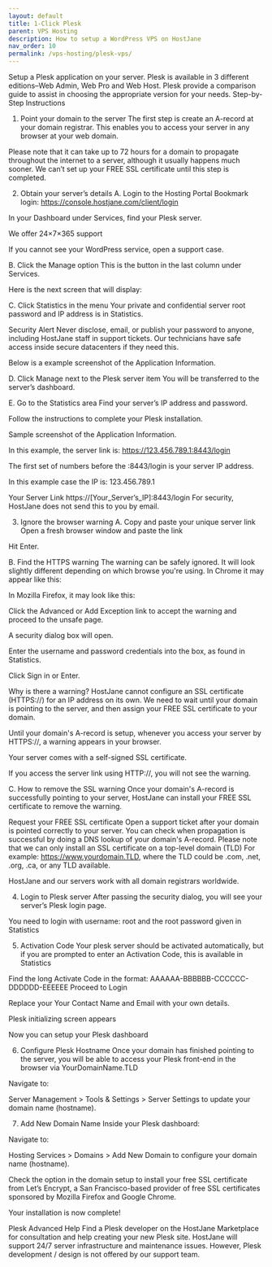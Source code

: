 ```yaml
---
layout: default
title: 1-Click Plesk
parent: VPS Hosting
description: How to setup a WordPress VPS on HostJane
nav_order: 10
permalink: /vps-hosting/plesk-vps/
---
```


Setup a Plesk application on your server. Plesk is available in 3 different editions–Web Admin, Web Pro and Web Host. Plesk provide a comparison guide to assist in choosing the appropriate version for your needs.
Step-by-Step Instructions
1. Point your domain to the server
The first step is create an A-record at your domain registrar.
This enables you to access your server in any browser at your web domain.

Please note that it can take up to 72 hours for a domain to propagate throughout the internet to a server, although it usually happens much sooner.
We can’t set up your FREE SSL certificate until this step is completed.

2. Obtain your server’s details
A. Login to the Hosting Portal
Bookmark login: https://console.hostjane.com/client/login

In your Dashboard under Services, find your Plesk server.


We offer 24×7×365 support

If you cannot see your WordPress service, open a support case.

B. Click the Manage option
This is the button in the last column under Services.

Here is the next screen that will display: 


C. Click Statistics in the menu
Your private and confidential server root password and IP address is in Statistics.

Security Alert
Never disclose, email, or publish your password to anyone, including HostJane staff in support tickets. Our technicians have safe access inside secure datacenters if they need this.

Below is a example screenshot of the Application Information.

D. Click Manage next to the Plesk server item
You will be transferred to the server’s dashboard.


E. Go to the Statistics area
Find your server’s IP address and password.

Follow the instructions to complete your Plesk installation.

Sample screenshot of the Application Information.


In this example, the server link is: https://123.456.789.1:8443/login

The first set of numbers before the :8443/login is your server IP address.

In this example case the IP is: 123.456.789.1

Your Server Link
https://[Your_Server’s_IP]:8443/login
For security, HostJane does not send this to you by email.

3. Ignore the browser warning
A. Copy and paste your unique server link 
Open a fresh browser window and paste the link

Hit Enter.

B. Find the HTTPS warning
The warning can be safely ignored.
It will look slightly different depending on which browse you're using. In Chrome it may appear like this:



In Mozilla Firefox, it may look like this:



Click the Advanced or Add Exception link to accept the warning and proceed to the unsafe page.

A security dialog box will open.



Enter the username and password credentials into the box, as found in Statistics.

Click Sign in or Enter.

Why is there a warning?
HostJane cannot configure an SSL certificate (HTTPS://) for an IP address on its own. We need to wait until your domain is pointing to the server, and then assign your FREE SSL certificate to your domain.

Until your domain's A-record is setup, whenever you access your server by HTTPS://, a warning appears in your browser.

Your server comes with a self-signed SSL certificate.

If you access the server link using HTTP://, you will not see the warning. 

C. How to remove the SSL warning
Once your domain's A-record is successfully pointing to your server, HostJane can install your FREE SSL certificate to remove the warning.

Request your FREE SSL certificate
Open a support ticket after your domain is pointed correctly to your server.
You can check when propagation is successful by doing a DNS lookup of your domain's A-record.
Please note that we can only install an SSL certificate on a top-level domain (TLD)
For example: https://www.yourdomain.TLD, where the TLD could be .com, .net, .org, .ca, or any TLD available.

HostJane and our servers work with all domain registrars worldwide.

4. Login to Plesk server
After passing the security dialog, you will see your server’s Plesk login page.


You need to login with username: root and the root password given in Statistics

5. Activation Code
Your plesk server should be activated automatically, but if you are prompted to enter an Activation Code, this is available in Statistics

Find the long Activate Code in the format: AAAAAA-BBBBBB-CCCCCC-DDDDDD-EEEEEE
Proceed to Login

Replace your Your Contact Name and Email with your own details.

Plesk initializing screen appears


Now you can setup your Plesk dashboard


6. Configure Plesk Hostname
Once your domain has finished pointing to the server, you will be able to access your Plesk front-end in the browser via YourDomainName.TLD


Navigate to:

Server Management > Tools & Settings > Server Settings to update your domain name (hostname).

7. Add New Domain Name
Inside your Plesk dashboard:

Navigate to:

Hosting Services > Domains > Add New Domain to configure your domain name (hostname).


Check the option in the domain setup to install your free SSL certificate from Let’s Encrypt, a San Francisco-based provider of free SSL certificates sponsored by Mozilla Firefox and Google Chrome.

Your installation is now complete!

Plesk Advanced Help
Find a Plesk developer on the HostJane Marketplace for consultation and help creating your new Plesk site.
HostJane will support 24/7 server infrastructure and maintenance issues. However, Plesk development / design is not offered by our support team.